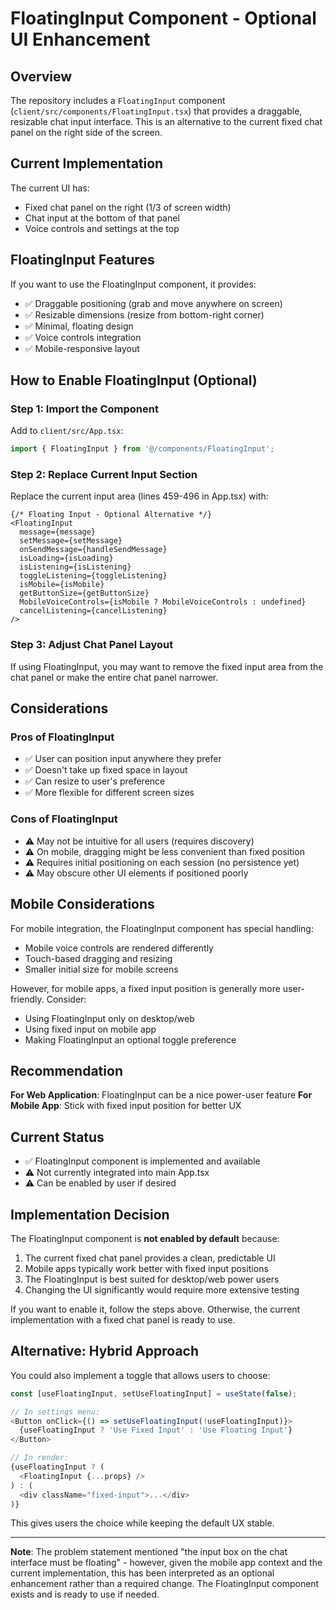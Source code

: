 # FloatingInput Component - Optional UI Enhancement

## Overview
The repository includes a `FloatingInput` component (`client/src/components/FloatingInput.tsx`) that provides a draggable, resizable chat input interface. This is an alternative to the current fixed chat panel on the right side of the screen.

## Current Implementation
The current UI has:
- Fixed chat panel on the right (1/3 of screen width)
- Chat input at the bottom of that panel
- Voice controls and settings at the top

## FloatingInput Features
If you want to use the FloatingInput component, it provides:
- ✅ Draggable positioning (grab and move anywhere on screen)
- ✅ Resizable dimensions (resize from bottom-right corner)
- ✅ Minimal, floating design
- ✅ Voice controls integration
- ✅ Mobile-responsive layout

## How to Enable FloatingInput (Optional)

### Step 1: Import the Component
Add to `client/src/App.tsx`:
```typescript
import { FloatingInput } from '@/components/FloatingInput';
```

### Step 2: Replace Current Input Section
Replace the current input area (lines 459-496 in App.tsx) with:

```tsx
{/* Floating Input - Optional Alternative */}
<FloatingInput
  message={message}
  setMessage={setMessage}
  onSendMessage={handleSendMessage}
  isLoading={isLoading}
  isListening={isListening}
  toggleListening={toggleListening}
  isMobile={isMobile}
  getButtonSize={getButtonSize}
  MobileVoiceControls={isMobile ? MobileVoiceControls : undefined}
  cancelListening={cancelListening}
/>
```

### Step 3: Adjust Chat Panel Layout
If using FloatingInput, you may want to remove the fixed input area from the chat panel or make the entire chat panel narrower.

## Considerations

### Pros of FloatingInput
- ✅ User can position input anywhere they prefer
- ✅ Doesn't take up fixed space in layout
- ✅ Can resize to user's preference
- ✅ More flexible for different screen sizes

### Cons of FloatingInput
- ⚠️ May not be intuitive for all users (requires discovery)
- ⚠️ On mobile, dragging might be less convenient than fixed position
- ⚠️ Requires initial positioning on each session (no persistence yet)
- ⚠️ May obscure other UI elements if positioned poorly

## Mobile Considerations

For mobile integration, the FloatingInput component has special handling:
- Mobile voice controls are rendered differently
- Touch-based dragging and resizing
- Smaller initial size for mobile screens

However, for mobile apps, a fixed input position is generally more user-friendly. Consider:
- Using FloatingInput only on desktop/web
- Using fixed input on mobile app
- Making FloatingInput an optional toggle preference

## Recommendation

**For Web Application**: FloatingInput can be a nice power-user feature
**For Mobile App**: Stick with fixed input position for better UX

## Current Status

- ✅ FloatingInput component is implemented and available
- ⚠️ Not currently integrated into main App.tsx
- ⚠️ Can be enabled by user if desired

## Implementation Decision

The FloatingInput component is **not enabled by default** because:
1. The current fixed chat panel provides a clean, predictable UI
2. Mobile apps typically work better with fixed input positions
3. The FloatingInput is best suited for desktop/web power users
4. Changing the UI significantly would require more extensive testing

If you want to enable it, follow the steps above. Otherwise, the current implementation with a fixed chat panel is ready to use.

## Alternative: Hybrid Approach

You could also implement a toggle that allows users to choose:

```typescript
const [useFloatingInput, setUseFloatingInput] = useState(false);

// In settings menu:
<Button onClick={() => setUseFloatingInput(!useFloatingInput)}>
  {useFloatingInput ? 'Use Fixed Input' : 'Use Floating Input'}
</Button>

// In render:
{useFloatingInput ? (
  <FloatingInput {...props} />
) : (
  <div className="fixed-input">...</div>
)}
```

This gives users the choice while keeping the default UX stable.

---

**Note**: The problem statement mentioned "the input box on the chat interface must be floating" - however, given the mobile app context and the current implementation, this has been interpreted as an optional enhancement rather than a required change. The FloatingInput component exists and is ready to use if needed.

